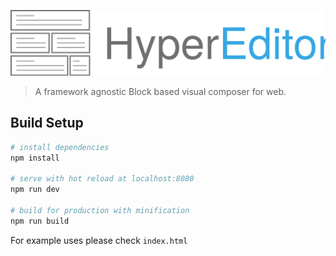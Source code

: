 
![](logo.svg)
> A framework agnostic Block based visual composer for web.

## Build Setup

``` bash
# install dependencies
npm install

# serve with hot reload at localhost:8080
npm run dev

# build for production with minification
npm run build
```

For example uses please check ```index.html```
